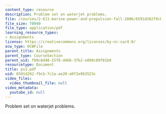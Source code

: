 ```yaml
---
content_type: resource
description: Problem set on waterjet problems.
file: /courses/2-611-marine-power-and-propulsion-fall-2006/6591d202f9cb7c1aae20a0f2e963523c_ps2.pdf
file_size: 78940
file_type: application/pdf
learning_resource_types:
- Assignments
license: https://creativecommons.org/licenses/by-nc-sa/4.0/
ocw_type: OCWFile
parent_title: Assignments
parent_type: CourseSection
parent_uid: f09c8d48-25f8-d4b6-3fb2-e899c89f81b0
resourcetype: Document
title: ps2.pdf
uid: 6591d202-f9cb-7c1a-ae20-a0f2e963523c
video_files:
  video_thumbnail_file: null
video_metadata:
  youtube_id: null
---
```

Problem set on waterjet problems.